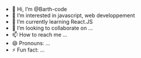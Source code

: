 - 👋 Hi, I’m @Barth-code
- 👀 I’m interested in javascript, web developpement
- 🌱 I’m currently learning React.JS
- 💞️ I’m looking to collaborate on ...
- 📫 How to reach me ...
- 😄 Pronouns: ...
- ⚡ Fun fact: ...

<!---
Barth-code/Barth-code is a ✨ special ✨ repository because its `README.md` (this file) appears on your GitHub profile.
You can click the Preview link to take a look at your changes.
--->

